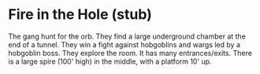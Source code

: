 # Fire in the Hole (stub)

The gang hunt for the orb.
They find a large underground chamber at the end of a tunnel.
They win a fight against hobgoblins and wargs led by a hobgoblin boss.
They explore the room.
It has many entrances/exits.
There is a large spire (100' high) in the middle, with a platform 10' up.
